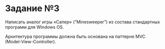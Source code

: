 # Задание №3
Написать аналог игры «Сапер» (“Minesweeper”) из состава стандартных программ для Windows OS.

Архитектура программы должна быть основана на паттерне MVC (Model-View-Controller).
